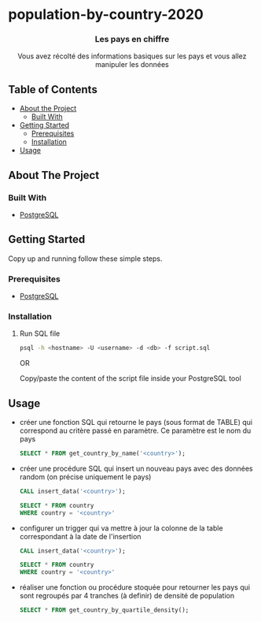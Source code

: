 # population-by-country-2020

<p align="center">
  <h3 align="center">Les pays en chiffre</h3>

  <p align="center">
    Vous avez récolté des informations basiques sur les pays et vous allez manipuler les données
</p>

<!-- TABLE OF CONTENTS -->
## Table of Contents

* [About the Project](#about-the-project)
  * [Built With](#built-with)
* [Getting Started](#getting-started)
  * [Prerequisites](#prerequisites)
  * [Installation](#installation)
* [Usage](#usage)

<!-- ABOUT THE PROJECT -->
## About The Project

### Built With

* [PostgreSQL](http://postgresql.fr/)

<!-- GETTING STARTED -->
## Getting Started

Copy up and running follow these simple steps.

### Prerequisites

* [PostgreSQL](http://postgresql.fr/)

### Installation

1. Run SQL file

    ```sh
    psql -h <hostname> -U <username> -d <db> -f script.sql
    ```

    OR

    Copy/paste the content of the script file inside your PostgreSQL tool

<!-- USAGE EXAMPLES -->
## Usage

* créer une fonction SQL qui retourne le pays (sous format de TABLE) qui correspond au critère passé en paramètre. Ce paramètre est le nom du pays

    ```sql
    SELECT * FROM get_country_by_name('<country>');
    ```

* créer une procédure SQL qui insert un nouveau pays avec des données random (on précise uniquement le pays)

    ```sql
    CALL insert_data('<country>');

    SELECT * FROM country
    WHERE country = '<country>'
    ```

* configurer un trigger qui va mettre à jour la colonne de la table correspondant à la date de l'insertion

    ```sql
    CALL insert_data('<country>');

    SELECT * FROM country
    WHERE country = '<country>'
    ```

* réaliser une fonction ou procédure stoquée pour retourner les pays qui sont regroupés par 4 tranches (à definir) de densité de population

    ```sql
    SELECT * FROM get_country_by_quartile_density();
    ```
